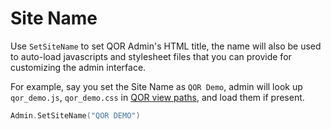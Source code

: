 # Site Name

Use `SetSiteName` to set QOR Admin's HTML title, the name will also be used to auto-load javascripts and stylesheet files that you can provide for customizing the admin interface.

For example, say you set the Site Name as `QOR Demo`, admin will look up `qor_demo.js`, `qor_demo.css` in [QOR view paths](../chapter2/theme.md#customize-views), and load them if present.

```go
Admin.SetSiteName("QOR DEMO")
```
